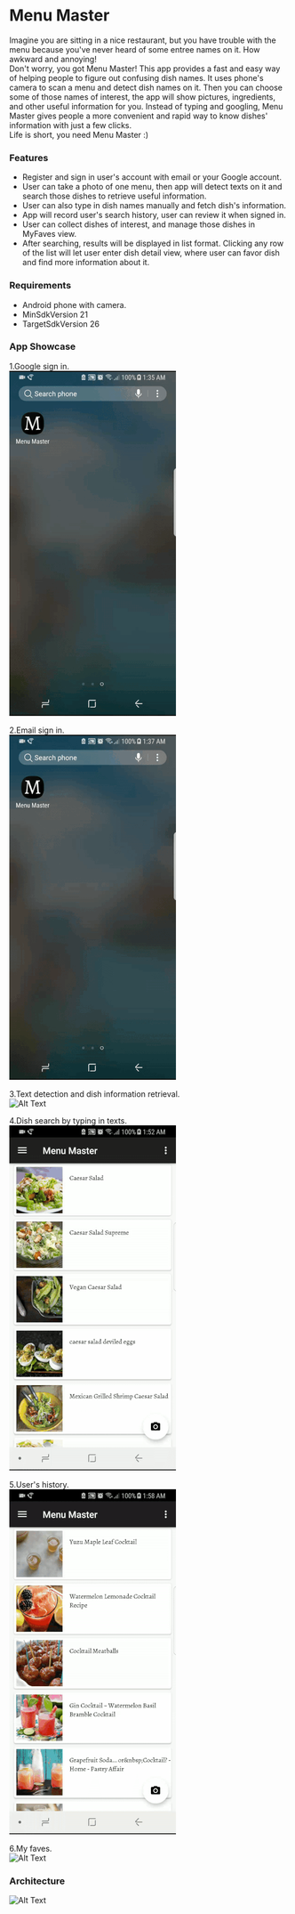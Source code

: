 # Menu Master

Imagine you are sitting in a nice restaurant, but you have trouble with the menu because you've never heard of some entree names on it. How awkward and annoying!  
Don't worry, you got Menu Master! This app provides a fast and easy way of helping people to figure out confusing dish names. It uses phone's camera to scan a menu and detect dish names on it. Then you can choose some of those names of interest, the app will show pictures, ingredients, and other useful information for you. Instead of typing and googling, Menu Master gives people a more convenient and rapid way to know dishes' information with just a few clicks.  
Life is short, you need Menu Master :)  

### Features  
* Register and sign in user's account with email or your Google account.
* User can take a photo of one menu, then app will detect texts on it and search those dishes to retrieve useful information.
* User can also type in dish names manually and fetch dish's information.
* App will record user's search history, user can review it when signed in.  
* User can collect dishes of interest, and manage those dishes in MyFaves view. 
* After searching, results will be displayed in list format. Clicking any row of the list will let user enter dish detail view, where user can favor dish and find more information about it. 

### Requirements
* Android phone with camera. 
* MinSdkVersion 21
* TargetSdkVersion 26  

### App Showcase  
1.Google sign in.  
![Alt Text](Image/google_signin.gif)  
  
2.Email sign in.   
![Alt Text](Image/email_signin.gif)  
  
3.Text detection and dish information retrieval.  
![Alt Text](Image/take_picture.gif)   
  
4.Dish search by typing in texts.  
![Alt Text](Image/text_search.gif)  
  
5.User's history.  
![Alt Text](Image/history.gif)  
  
6.My faves.  
![Alt Text](Image/myfaves.gif)  

### Architecture  
![Alt Text](Image/Architecture.png=400*400)     
